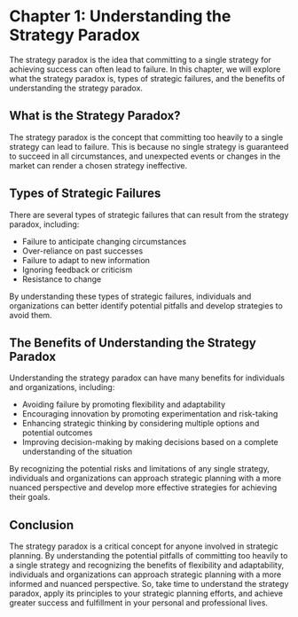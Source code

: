 Chapter 1: Understanding the Strategy Paradox
=============================================

The strategy paradox is the idea that committing to a single strategy for achieving success can often lead to failure. In this chapter, we will explore what the strategy paradox is, types of strategic failures, and the benefits of understanding the strategy paradox.

What is the Strategy Paradox?
-----------------------------

The strategy paradox is the concept that committing too heavily to a single strategy can lead to failure. This is because no single strategy is guaranteed to succeed in all circumstances, and unexpected events or changes in the market can render a chosen strategy ineffective.

Types of Strategic Failures
---------------------------

There are several types of strategic failures that can result from the strategy paradox, including:

* Failure to anticipate changing circumstances
* Over-reliance on past successes
* Failure to adapt to new information
* Ignoring feedback or criticism
* Resistance to change

By understanding these types of strategic failures, individuals and organizations can better identify potential pitfalls and develop strategies to avoid them.

The Benefits of Understanding the Strategy Paradox
--------------------------------------------------

Understanding the strategy paradox can have many benefits for individuals and organizations, including:

* Avoiding failure by promoting flexibility and adaptability
* Encouraging innovation by promoting experimentation and risk-taking
* Enhancing strategic thinking by considering multiple options and potential outcomes
* Improving decision-making by making decisions based on a complete understanding of the situation

By recognizing the potential risks and limitations of any single strategy, individuals and organizations can approach strategic planning with a more nuanced perspective and develop more effective strategies for achieving their goals.

Conclusion
----------

The strategy paradox is a critical concept for anyone involved in strategic planning. By understanding the potential pitfalls of committing too heavily to a single strategy and recognizing the benefits of flexibility and adaptability, individuals and organizations can approach strategic planning with a more informed and nuanced perspective. So, take time to understand the strategy paradox, apply its principles to your strategic planning efforts, and achieve greater success and fulfillment in your personal and professional lives.
